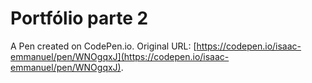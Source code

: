# Portfólio parte 2

A Pen created on CodePen.io. Original URL: [https://codepen.io/isaac-emmanuel/pen/WNOgqxJ](https://codepen.io/isaac-emmanuel/pen/WNOgqxJ).



